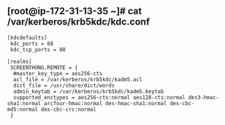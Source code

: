 ## [root@ip-172-31-13-35 ~]# cat /var/kerberos/krb5kdc/kdc.conf

```
[kdcdefaults]
 kdc_ports = 88
 kdc_tcp_ports = 88

[realms]
 SCREENTHONG.REMOTE = {
  #master_key_type = aes256-cts
  acl_file = /var/kerberos/krb5kdc/kadm5.acl
  dict_file = /usr/share/dict/words
  admin_keytab = /var/kerberos/krb5kdc/kadm5.keytab
  supported_enctypes = aes256-cts:normal aes128-cts:normal des3-hmac-sha1:normal arcfour-hmac:normal des-hmac-sha1:normal des-cbc-md5:normal des-cbc-crc:normal
 }
```
